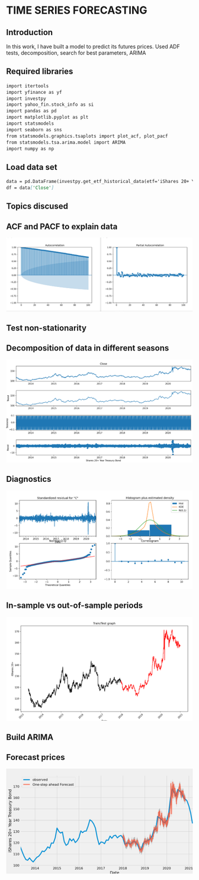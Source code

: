 # TIME SERIES FORECASTING


## Introduction

In this work, I have built a model to predict its futures prices. Used ADF tests, decomposition, search for best parameters, ARIMA

## Required libraries

```` markdown
import itertools
import yfinance as yf
import investpy            
import yahoo_fin.stock_info as si
import pandas as pd
import matplotlib.pyplot as plt
import statsmodels
import seaborn as sns
from statsmodels.graphics.tsaplots import plot_acf, plot_pacf
from statsmodels.tsa.arima.model import ARIMA
import numpy as np
````

## Load data set
```` markdown
data = pd.DataFrame(investpy.get_etf_historical_data(etf='iShares 20+ Year Treasury Bond', country='united states', from_date='01/01/2012', to_date='01/01/2021'))
df = data['Close']
````

## Topics discused

## ACF and PACF to explain data
<img src="images/Autocorrelations.png">

## Test non-stationarity

## Decomposition of data in different seasons
<img src="images/decomposition.png">

## Diagnostics
<img src="images/diagnostics.png">

## In-sample vs out-of-sample periods
<img src="images/train test graph.png">

## Build ARIMA

## Forecast prices
<img src="images/real vs forecast.png">
